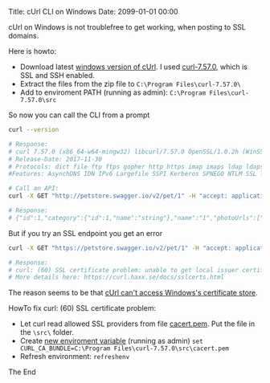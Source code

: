 Title: cUrl CLI on Windows
Date: 2099-01-01 00:00

cUrl on Windows is not troublefree to get working, when posting to SSL domains.

Here is howto:

* Download latest [windows version of cUrl](https://curl.haxx.se/dlwiz/?type=bin&os=Win64&flav=-&ver=*&cpu=x86_64). I used [curl-7.57.0](https://dl.uxnr.de/build/curl/curl_winssl_msys2_mingw64_stc/curl-7.57.0/curl-7.57.0.zip), which is SSL and SSH enabled.
* Extract the files from the zip file to `C:\Program Files\curl-7.57.0\`
* Add to enviroment PATH (running as admin): `C:\Program Files\curl-7.57.0\src`

So now you can call the CLI from a prompt

```bash
curl --version

# Response:
# curl 7.57.0 (x86_64-w64-mingw32) libcurl/7.57.0 OpenSSL/1.0.2h (WinSSL) zlib/1.2.8 WinIDN libssh2/1.7.0_DEV
# Release-Date: 2017-11-30
# Protocols: dict file ftp ftps gopher http https imap imaps ldap ldaps pop3 pop3s rtsp scp sftp smtp smtps telnet tftp
#Features: AsynchDNS IDN IPv6 Largefile SSPI Kerberos SPNEGO NTLM SSL libz TLS-SRP HTTPS-proxy MultiSSL

# Call an API:
curl -X GET "http://petstore.swagger.io/v2/pet/1" -H "accept: application/json"

# Response:
# {"id":1,"category":{"id":1,"name":"string"},"name":"1","photoUrls":["string"],"tags":[{"id":1,"name":"string"}],"status":"1"}
```

But if you try an SSL endpoint you get an error

```bash
curl -X GET "https://petstore.swagger.io/v2/pet/1" -H "accept: application/json"

# Response:
# curl: (60) SSL certificate problem: unable to get local issuer certificate
# More details here: https://curl.haxx.se/docs/sslcerts.html
```

The reason seems to be that [cUrl can't access Windows's certificate store](https://laracasts.com/discuss/channels/general-discussion/curl-error-60-ssl-certificate-problem-unable-to-get-local-issuer-certificate/replies/95548).

HowTo fix curl: (60) SSL certificate problem:

* Let curl read allowed SSL providers from file [cacert.pem](https://curl.haxx.se/docs/caextract.html). Put the file in the `\src\` folder.
* Create [new enviroment variable](https://curl.haxx.se/docs/sslcerts.html) (running as admin) `set CURL_CA_BUNDLE=C:\Program Files\curl-7.57.0\src\cacert.pem`
* Refresh environment: `refreshenv`



The End